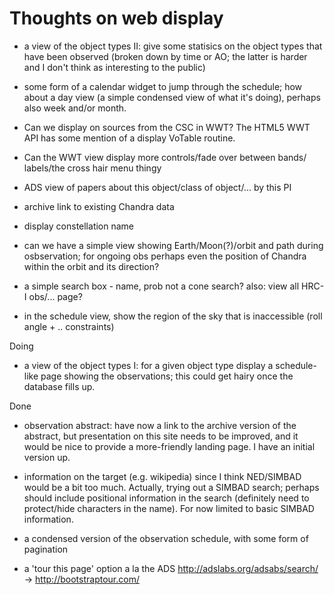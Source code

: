 # Thoughts on web display

 - a view of the object types II: give some statisics on the
   object types that have been observed (broken down by time
   or AO; the latter is harder and I don't think as interesting
   to the public)

 - some form of a calendar widget to jump through the schedule;
   how about a day view (a simple condensed view of what it's
   doing), perhaps also week and/or month.

 - Can we display on sources from the CSC in WWT? The HTML5 WWT
   API has some mention of a display VoTable routine.

 - Can the WWT view display more controls/fade over between bands/
   labels/the cross hair menu thingy

 - ADS view of papers about this object/class of object/...
   by this PI

 - archive link to existing Chandra data

 - display constellation name

 - can we have a simple view showing Earth/Moon(?)/orbit and
   path during osbservation; for ongoing obs perhaps even the
   position of Chandra within the orbit and its direction?

 - a simple search box - name, prob not a cone search?
   also: view all HRC-I obs/... page?

 - in the schedule view, show the region of the sky that is
   inaccessible (roll angle + .. constraints)

Doing

 - a view of the object types I: for a given object type
   display a schedule-like page showing the observations;
   this could get hairy once the database fills up.

Done

 - observation abstract: have now a link to the archive version of
   the abstract, but presentation on this site needs to be
   improved, and it would be nice to provide a more-friendly
   landing page. I have an initial version up.

 - information on the target (e.g. wikipedia) since I think
   NED/SIMBAD would be a bit too much. Actually, trying out
   a SIMBAD search; perhaps should include positional information
   in the search (definitely need to protect/hide characters in
   the name). For now limited to basic SIMBAD information.

 - a condensed version of the observation schedule, with some form
   of pagination
   
 - a 'tour this page' option a la the ADS 
   http://adslabs.org/adsabs/search/
     -> http://bootstraptour.com/

  